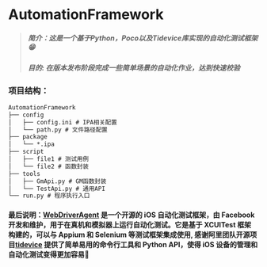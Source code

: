 # AutomationFramework
>##### 简介：这是一个基于Python，Poco以及Tidevice库实现的自动化测试框架😁
>##### 目的: 在版本发布阶段完成一些简单场景的自动化作业，达到快速校验
### 项目结构：

```markdown
AutomationFramework
├── config
│   ├── config.ini # IPA相关配置
│   └── path.py # 文件路径配置
├── package
│   └── *.ipa
├── script
│   ├── file1 # 测试用例
│   └── file2 # 函数封装
├── tools
│   ├── GmApi.py # GM函数封装
│   └── TestApi.py # 通用API
└── run.py # 程序执行入口
```
#### 最后说明：[WebDriverAgent](https://github.com/facebookarchive/WebDriverAgent) 是一个开源的 iOS 自动化测试框架，由 Facebook 开发和维护，用于在真机和模拟器上运行自动化测试。它是基于 XCUITest 框架构建的，可以与 Appium 和 Selenium 等测试框架集成使用, 感谢阿里团队开源项目[tidevice](https://github.com/alibaba/taobao-iphone-device) 提供了简单易用的命令行工具和 Python API，使得 iOS 设备的管理和自动化测试变得更加容易🤑